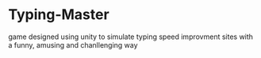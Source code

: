 # Typing-Master
game designed using unity to simulate typing speed improvment sites with a funny, amusing and chanllenging way
